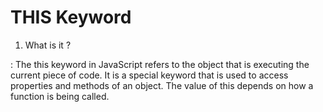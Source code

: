 # THIS Keyword
1. What is it ?

: The this keyword in JavaScript refers to the object that is executing the current piece of code. It is a special keyword that is used to access properties and methods of an object. The value of this depends on how a function is being called.